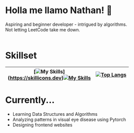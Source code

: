 # Holla me llamo Nathan! 👋 <br>
Aspiring and beginner developer - intrigued by algorithms. <br>
Not letting LeetCode take me down. <br>
<br>
# Skillset

| [![My Skills](https://skillicons.dev/icons?i=js,html,css,ts,py,java)]<br>(https://skillicons.dev)[![My Skills](https://skillicons.dev/icons?i=rvscode,windows)](https://skillicons.dev)| [![Top Langs](https://github-readme-stats.vercel.app/api/top-langs/?username=CvmuloSky&layout=compact&theme=gotham)](https://github.com/anuraghazra/github-readme-stats)|
| ----------- | ------------- |

# Currently...

- Learning Data Structures and Algorithms
- Analyzing patterns in visual eye disease using Pytorch
- Designing frontend websites
